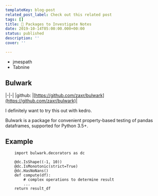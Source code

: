 ```yaml
---
templateKey: blog-post
related_post_label: Check out this related post
tags: []
title: 📝 Packages to Investigate Notes
date: 2019-10-14T05:00:00.000+00:00
status: published
description: ''
cover: ''

---
```

* jmespath
* Tabnine

## Bulwark

|-|-|
|github: |[https://github.com/zaxr/bulwark](https://github.com/zaxr/bulwark)|

I definitely want to try this out with kedro.

Bulwark is a package for convenient property-based testing of pandas dataframes, supported for Python 3.5+.

## Example

        import bulwark.decorators as dc

        @dc.IsShape((-1, 10))
        @dc.IsMonotonic(strict=True)
        @dc.HasNoNans()
        def compute(df):
            # complex operations to determine result
            ...
        return result_df
